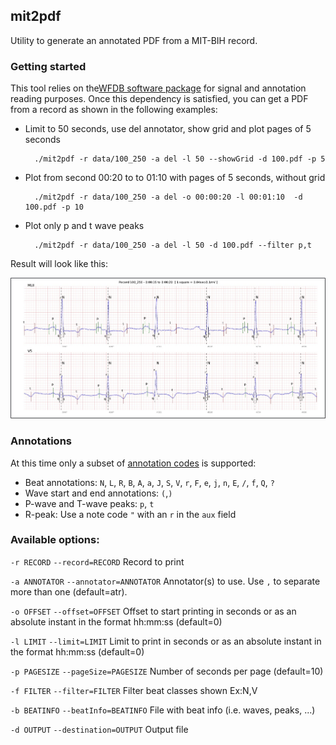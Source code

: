 ## mit2pdf

Utility to generate an annotated PDF from a MIT-BIH record.

### Getting started 

This tool relies on the[WFDB software package](http://www.physionet.org/physiotools/wfdb.shtml) for signal and annotation reading purposes. 
Once this dependency is satisfied, you can get a PDF from a record as shown in the following examples:

- Limit to 50 seconds, use del annotator, show grid and plot pages of 5 seconds 

        ./mit2pdf -r data/100_250 -a del -l 50 --showGrid -d 100.pdf -p 5

- Plot from second 00:20 to to 01:10 with pages of 5 seconds, without grid

        ./mit2pdf -r data/100_250 -a del -o 00:00:20 -l 00:01:10  -d 100.pdf -p 10   

- Plot only p and t wave peaks

        ./mit2pdf -r data/100_250 -a del -l 50 -d 100.pdf --filter p,t

Result will look like this:

![mit2pdf example](annotations_example.jpg)

### Annotations

At this time only a subset of [annotation codes](https://www.physionet.org/physiotools/wpg/wpg_32.htm) is supported:
 
 * Beat annotations: `N`, `L`, `R`, `B`, `A`, `a`, `J`, `S`, `V`, `r`, `F`, `e`, `j`, `n`, `E`, `/`, `f`, `Q`, `?`
 * Wave start and end annotations: `(`,`)` 
 * P-wave and T-wave peaks: `p`, `t`
 * R-peak: Use a note code `"` with an `r` in the `aux` field


### Available options:

      
 `-r RECORD` `--record=RECORD` Record to print
      
 `-a ANNOTATOR` `--annotator=ANNOTATOR` Annotator(s) to use. Use `,` to separate more than one (default=atr). 
       
 `-o OFFSET` `--offset=OFFSET` Offset to start printing in seconds or as an absolute instant in the format hh:mm:ss (default=0)
      
 `-l LIMIT` `--limit=LIMIT`  Limit to print in seconds or as an absolute instant in the format hh:mm:ss (default=0)
      
 `-p PAGESIZE` `--pageSize=PAGESIZE` Number of seconds per page (default=10)
      
 `-f FILTER` `--filter=FILTER` Filter beat classes shown Ex:N,V
      
 `-b BEATINFO` `--beatInfo=BEATINFO` File with beat info (i.e. waves, peaks, ...)
      
 `-d OUTPUT` `--destination=OUTPUT` Output file




